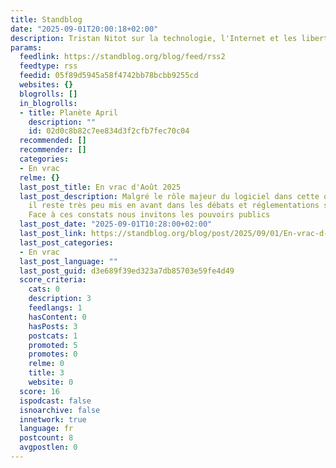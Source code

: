 ```yaml
---
title: Standblog
date: "2025-09-01T20:00:18+02:00"
description: Tristan Nitot sur la technologie, l'Internet et les libertés numériques
params:
  feedlink: https://standblog.org/blog/feed/rss2
  feedtype: rss
  feedid: 05f89d5945a58f4742bb78bcbb9255cd
  websites: {}
  blogrolls: []
  in_blogrolls:
  - title: Planète April
    description: ""
    id: 02d0c8b82c7ee834d3f2cfb7fec70c04
  recommended: []
  recommender: []
  categories:
  - En vrac
  relme: {}
  last_post_title: En vrac d'Août 2025
  last_post_description: Malgré le rôle majeur du logiciel dans cette obsolescence,
    il reste très peu mis en avant dans les débats et réglementations sur le sujet.
    Face à ces constats nous invitons les pouvoirs publics
  last_post_date: "2025-09-01T10:28:00+02:00"
  last_post_link: https://standblog.org/blog/post/2025/09/01/En-vrac-d-aout-2025
  last_post_categories:
  - En vrac
  last_post_language: ""
  last_post_guid: d3e689f39ed323a7db85703e59fe4d49
  score_criteria:
    cats: 0
    description: 3
    feedlangs: 1
    hasContent: 0
    hasPosts: 3
    postcats: 1
    promoted: 5
    promotes: 0
    relme: 0
    title: 3
    website: 0
  score: 16
  ispodcast: false
  isnoarchive: false
  innetwork: true
  language: fr
  postcount: 8
  avgpostlen: 0
---
```

